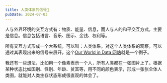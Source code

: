 ```yaml
---
title: 人类体系的信号🚥
pubDate: 2024-07-03
---
```


人与外界环境的交互方式有：物质、能量、信息，而人与人的和平交互方式，主要是信息。信息包括语言、音乐、图示、金钱、权利等。

所有交互方式形成一个大系统，可以叫：人类体系。对这个人类体系的观察，可以通过其表现出来的信号来展开。这个[Our World in Data 网站]就是一个例子。

我还有一些想法，比如用一个像素表示一个人，所有人类都在一张图片上了。根据某种状态比如国别、性别、年龄、贫富等，用不同的颜色表示，形成一张张全体人类图，就能对人类生存状态形成很直观的体会了。

[Our World in Data 网站]: https://ourworldindata.org/
